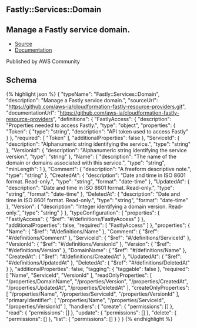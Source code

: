 
## Fastly::Services::Domain

## Manage a Fastly service domain.

- [Source](https:&#x2F;&#x2F;github.com&#x2F;aws-ia&#x2F;cloudformation-fastly-resource-providers.git) 
- [Documentation]()

Published by AWS Community

## Schema
{% highlight json %}
{
    "typeName": "Fastly::Services::Domain",
    "description": "Manage a Fastly service domain.",
    "sourceUrl": "https://github.com/aws-ia/cloudformation-fastly-resource-providers.git",
    "documentationUrl": "https://github.com/aws-ia/cloudformation-fastly-resource-providers",
    "definitions": {
        "FastlyAccess": {
            "description": "Properties needed to access Fastly.",
            "type": "object",
            "properties": {
                "Token": {
                    "type": "string",
                    "description": "API token used to access Fastly"
                }
            },
            "required": [
                "Token"
            ],
            "additionalProperties": false
        },
        "ServiceId": {
            "description": "Alphanumeric string identifying the service.",
            "type": "string"
        },
        "VersionId": {
            "description": "Alphanumeric string identifying the service version.",
            "type": "string"
        },
        "Name": {
            "description": "The name of the domain or domains associated with this service.",
            "type": "string",
            "minLength": 1
        },
        "Comment": {
            "description": "A freeform descriptive note.",
            "type": "string"
        },
        "CreatedAt": {
            "description": "Date and time in ISO 8601 format. Read-only.",
            "type": "string",
            "format": "date-time"
        },
        "UpdatedAt": {
            "description": "Date and time in ISO 8601 format. Read-only.",
            "type": "string",
            "format": "date-time"
        },
        "DeletedAt": {
            "description": "Date and time in ISO 8601 format. Read-only.",
            "type": "string",
            "format": "date-time"
        },
        "Version": {
            "description": "Integer identifying a domain version. Read-only.",
            "type": "string"
        }
    },
    "typeConfiguration": {
        "properties": {
            "FastlyAccess": {
                "$ref": "#/definitions/FastlyAccess"
            }
        },
        "additionalProperties": false,
        "required": [
            "FastlyAccess"
        ]
    },
    "properties": {
        "Name": {
            "$ref": "#/definitions/Name"
        },
        "Comment": {
            "$ref": "#/definitions/Comment"
        },
        "ServiceId": {
            "$ref": "#/definitions/ServiceId"
        },
        "VersionId": {
            "$ref": "#/definitions/VersionId"
        },
        "Version": {
            "$ref": "#/definitions/Version"
        },
        "DomainName": {
            "$ref": "#/definitions/Name"
        },
        "CreatedAt": {
            "$ref": "#/definitions/CreatedAt"
        },
        "UpdatedAt": {
            "$ref": "#/definitions/UpdatedAt"
        },
        "DeletedAt": {
            "$ref": "#/definitions/DeletedAt"
        }
    },
    "additionalProperties": false,
    "tagging": {
        "taggable": false
    },
    "required": [
        "Name",
        "ServiceId",
        "VersionId"
    ],
    "readOnlyProperties": [
        "/properties/DomainName",
        "/properties/Version",
        "/properties/CreatedAt",
        "/properties/UpdatedAt",
        "/properties/DeletedAt"
    ],
    "createOnlyProperties": [
        "/properties/Name",
        "/properties/ServiceId",
        "/properties/VersionId"
    ],
    "primaryIdentifier": [
        "/properties/Name",
        "/properties/ServiceId",
        "/properties/VersionId"
    ],
    "handlers": {
        "create": {
            "permissions": []
        },
        "read": {
            "permissions": []
        },
        "update": {
            "permissions": []
        },
        "delete": {
            "permissions": []
        },
        "list": {
            "permissions": []
        }
    }
}
{% endhighlight %}
